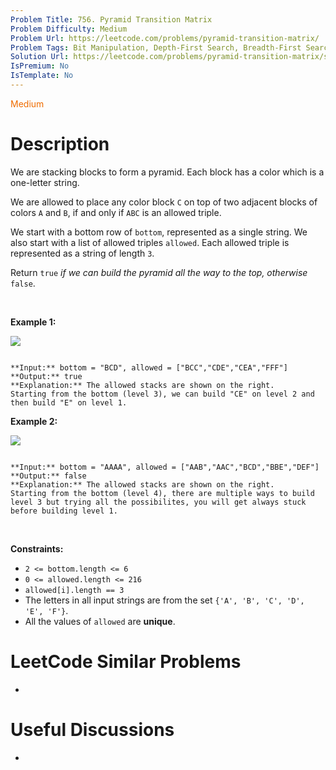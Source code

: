 ```yaml
---
Problem Title: 756. Pyramid Transition Matrix
Problem Difficulty: Medium
Problem Url: https://leetcode.com/problems/pyramid-transition-matrix/
Problem Tags: Bit Manipulation, Depth-First Search, Breadth-First Search
Solution Url: https://leetcode.com/problems/pyramid-transition-matrix/solution/
IsPremium: No
IsTemplate: No
---
```


<span style="color: rgb(239, 108, 0);">Medium</span>

# Description

We are stacking blocks to form a pyramid. Each block has a color which is a one-letter string.


We are allowed to place any color block `C` on top of two adjacent blocks of colors `A` and `B`, if and only if `ABC` is an allowed triple.


We start with a bottom row of `bottom`, represented as a single string. We also start with a list of allowed triples `allowed`. Each allowed triple is represented as a string of length `3`.


Return `true` *if we can build the pyramid all the way to the top, otherwise* `false`.


 


**Example 1:**


![](https://assets.leetcode.com/uploads/2021/08/26/pyramid1-grid.jpg)

```

**Input:** bottom = "BCD", allowed = ["BCC","CDE","CEA","FFF"]
**Output:** true
**Explanation:** The allowed stacks are shown on the right.
Starting from the bottom (level 3), we can build "CE" on level 2 and then build "E" on level 1.

```

**Example 2:**


![](https://assets.leetcode.com/uploads/2021/08/26/pyramid2-grid.jpg)

```

**Input:** bottom = "AAAA", allowed = ["AAB","AAC","BCD","BBE","DEF"]
**Output:** false
**Explanation:** The allowed stacks are shown on the right.
Starting from the bottom (level 4), there are multiple ways to build level 3 but trying all the possibilites, you will get always stuck before building level 1.

```

 


**Constraints:**


* `2 <= bottom.length <= 6`
* `0 <= allowed.length <= 216`
* `allowed[i].length == 3`
* The letters in all input strings are from the set `{'A', 'B', 'C', 'D', 'E', 'F'}`.
* All the values of `allowed` are **unique**.




# LeetCode Similar Problems

- []()

# Useful Discussions

- []()
